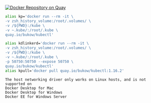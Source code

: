 [![Docker Repository on Quay](https://quay.io/repository/bukow/kubectl/status "Docker Repository on Quay")](https://quay.io/repository/bukow/kubectl)

```bash
alias kp='docker run --rm -it \
-v zsh_history_volume:/root/.volumes/ \
-v /${PWD}:/kube \
-v ~.kube/:/root/.kube \
quay.io/bukow/kubectl'

alias kdlinkerd='docker run --rm -it \
-v zsh_history_volume:/root/.volumes/ \
-v /${PWD}:/kube \
-v ~.kube/:/root/.kube \
-p 50750:50750 --expose 50750 \
quay.io/bukow/kubectl'
alias kpull='docker pull quay.io/bukow/kubectl:1.16.2'
```


```
The host networking driver only works on Linux hosts, and is not supported on 
Docker Desktop for Mac
Docker Desktop for Windows
Docker EE for Windows Server
```
